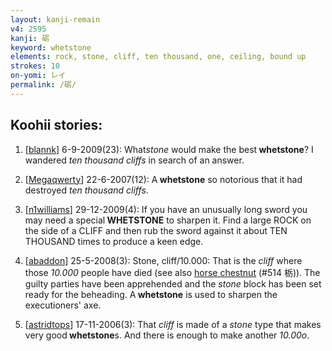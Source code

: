 ```yaml
---
layout: kanji-remain
v4: 2595
kanji: 砺
keyword: whetstone
elements: rock, stone, cliff, ten thousand, one, ceiling, bound up
strokes: 10
on-yomi: レイ
permalink: /砺/
---
```


## Koohii stories: 

1) [<a href="http://kanji.koohii.com/profile/blannk">blannk</a>] 6-9-2009(23): What<em>stone</em> would make the best<strong> whetstone</strong>? I wandered <em>ten thousand cliffs</em> in search of an answer.

2) [<a href="http://kanji.koohii.com/profile/Megaqwerty">Megaqwerty</a>] 22-6-2007(12): A<strong> whetstone</strong> so notorious that it had destroyed <em>ten thousand cliffs</em>.

3) [<a href="http://kanji.koohii.com/profile/n1williams">n1williams</a>] 29-12-2009(4): If you have an unusually long sword you may need a special<strong> WHETSTONE</strong> to sharpen it. Find a large ROCK on the side of a CLIFF and then rub the sword against it about TEN THOUSAND times to produce a keen edge.

4) [<a href="http://kanji.koohii.com/profile/abaddon">abaddon</a>] 25-5-2008(3): Stone, cliff/10.000: That is the <em>cliff</em> where those <em>10.000</em> people have died (see also <a href="../v4/514.html">horse chestnut</a> (#514 栃)). The guilty parties have been apprehended and the <em>stone</em> block has been set ready for the beheading. A<strong> whetstone</strong> is used to sharpen the executioners&#039; axe.

5) [<a href="http://kanji.koohii.com/profile/astridtops">astridtops</a>] 17-11-2006(3): That <em>cliff</em> is made of a <em>stone</em> type that makes very good<strong> whetstone</strong>s. And there is enough to make another <em>10.00o</em>.

